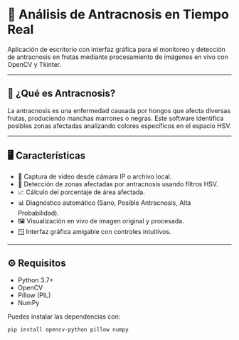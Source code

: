 # 🌿 Análisis de Antracnosis en Tiempo Real

Aplicación de escritorio con interfaz gráfica para el monitoreo y detección de antracnosis en frutas mediante procesamiento de imágenes en vivo con OpenCV y Tkinter.

---

## 🧪 ¿Qué es Antracnosis?

La antracnosis es una enfermedad causada por hongos que afecta diversas frutas, produciendo manchas marrones o negras. Este software identifica posibles zonas afectadas analizando colores específicos en el espacio HSV.

---

## 🖥️ Características

- 🎥 Captura de video desde cámara IP o archivo local.
- 🧠 Detección de zonas afectadas por antracnosis usando filtros HSV.
- 📈 Cálculo del porcentaje de área afectada.
- 📊 Diagnóstico automático (Sano, Posible Antracnosis, Alta Probabilidad).
- 🖼️ Visualización en vivo de imagen original y procesada.
- 🪟 Interfaz gráfica amigable con controles intuitivos.

---

## ⚙️ Requisitos

- Python 3.7+
- OpenCV
- Pillow (PIL)
- NumPy

Puedes instalar las dependencias con:

```bash
pip install opencv-python pillow numpy

